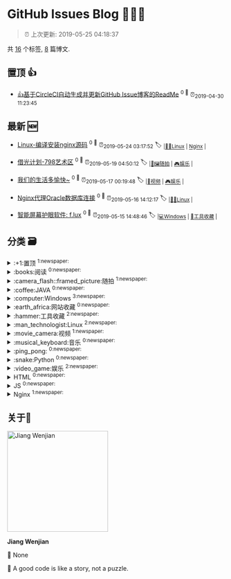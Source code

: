 
# GitHub Issues Blog :tada::tada::tada:
    
> :alarm_clock: 上次更新: 2019-05-25 04:18:37
    
共 [16](https://github.com/jwenjian/ghiblog/labels) 个标签, [8](https://github.com/jwenjian/ghiblog/issues) 篇博文.

## 置顶 :thumbsup: 
- [👍基于CircleCI自动生成并更新GitHub Issue博客的ReadMe](https://github.com/jwenjian/ghiblog/issues/1)  <sup>0 :speech_balloon:</sup>  	 :alarm_clock:<sub>2019-04-30 11:23:45</sub> 
## 最新 :new: 
- [Linux-编译安装nginx源码](https://github.com/jwenjian/ghiblog/issues/9) <sup>0 :speech_balloon:</sup>  			 :alarm_clock:<sub>2019-05-24 03:17:52</sub> 
 :label: 	<sub>|</sub><sub>[:man_technologist:Linux](https://github.com/jwenjian/ghiblog/labels/%3Aman_technologist%3ALinux)	|	</sub><sub>[Nginx](https://github.com/jwenjian/ghiblog/labels/Nginx)	|	</sub>

- [借光计划-798艺术区](https://github.com/jwenjian/ghiblog/issues/8) <sup>0 :speech_balloon:</sup>  			 :alarm_clock:<sub>2019-05-19 04:50:12</sub> 
 :label: 	<sub>|</sub><sub>[:camera_flash::framed_picture:随拍](https://github.com/jwenjian/ghiblog/labels/%3Acamera_flash%3A%3Aframed_picture%3A%E9%9A%8F%E6%8B%8D)	|	</sub><sub>[:video_game:娱乐](https://github.com/jwenjian/ghiblog/labels/%3Avideo_game%3A%E5%A8%B1%E4%B9%90)	|	</sub>

- [我们的生活多愉快~](https://github.com/jwenjian/ghiblog/issues/7) <sup>0 :speech_balloon:</sup>  			 :alarm_clock:<sub>2019-05-17 00:19:48</sub> 
 :label: 	<sub>|</sub><sub>[:movie_camera:视频](https://github.com/jwenjian/ghiblog/labels/%3Amovie_camera%3A%E8%A7%86%E9%A2%91)	|	</sub><sub>[:video_game:娱乐](https://github.com/jwenjian/ghiblog/labels/%3Avideo_game%3A%E5%A8%B1%E4%B9%90)	|	</sub>

- [Nginx代理Oracle数据库连接](https://github.com/jwenjian/ghiblog/issues/6) <sup>0 :speech_balloon:</sup>  			 :alarm_clock:<sub>2019-05-16 14:12:17</sub> 
 :label: 	<sub>|</sub><sub>[:man_technologist:Linux](https://github.com/jwenjian/ghiblog/labels/%3Aman_technologist%3ALinux)	|	</sub>

- [智能屏幕护眼软件: f.lux](https://github.com/jwenjian/ghiblog/issues/5) <sup>0 :speech_balloon:</sup>  			 :alarm_clock:<sub>2019-05-15 14:48:46</sub> 
 :label: 	<sub>|</sub><sub>[:computer:Windows](https://github.com/jwenjian/ghiblog/labels/%3Acomputer%3AWindows)	|	</sub><sub>[:hammer:工具收藏](https://github.com/jwenjian/ghiblog/labels/%3Ahammer%3A%E5%B7%A5%E5%85%B7%E6%94%B6%E8%97%8F)	|	</sub>

## 分类  :card_file_box: 

<details>
<summary>:+1:置顶	<sup>1:newspaper:</sup></summary>

- [👍基于CircleCI自动生成并更新GitHub Issue博客的ReadMe](https://github.com/jwenjian/ghiblog/issues/1)  <sup>0 :speech_balloon:</sup>  	 :alarm_clock:<sub>2019-04-30 11:23:45</sub> 


</details>

<details>
<summary>:books:阅读	<sup>0:newspaper:</sup></summary>



</details>

<details>
<summary>:camera_flash::framed_picture:随拍	<sup>1:newspaper:</sup></summary>

- [借光计划-798艺术区](https://github.com/jwenjian/ghiblog/issues/8)  <sup>0 :speech_balloon:</sup>  	 :alarm_clock:<sub>2019-05-19 04:50:12</sub> 


</details>

<details>
<summary>:coffee:JAVA	<sup>0:newspaper:</sup></summary>



</details>

<details>
<summary>:computer:Windows	<sup>3:newspaper:</sup></summary>

- [智能屏幕护眼软件: f.lux](https://github.com/jwenjian/ghiblog/issues/5)  <sup>0 :speech_balloon:</sup>  	 :alarm_clock:<sub>2019-05-15 14:48:46</sub> 
- [windows系统-gif 动画录制软件](https://github.com/jwenjian/ghiblog/issues/4)  <sup>0 :speech_balloon:</sup>  	 :alarm_clock:<sub>2019-05-15 14:40:19</sub> 
- [谷歌浏览器原生支持触控板快速前进后退](https://github.com/jwenjian/ghiblog/issues/3)  <sup>0 :speech_balloon:</sup>  	 :alarm_clock:<sub>2019-05-15 14:36:35</sub> 


</details>

<details>
<summary>:earth_africa:网站收藏	<sup>0:newspaper:</sup></summary>



</details>

<details>
<summary>:hammer:工具收藏	<sup>2:newspaper:</sup></summary>

- [智能屏幕护眼软件: f.lux](https://github.com/jwenjian/ghiblog/issues/5)  <sup>0 :speech_balloon:</sup>  	 :alarm_clock:<sub>2019-05-15 14:48:46</sub> 
- [windows系统-gif 动画录制软件](https://github.com/jwenjian/ghiblog/issues/4)  <sup>0 :speech_balloon:</sup>  	 :alarm_clock:<sub>2019-05-15 14:40:19</sub> 


</details>

<details>
<summary>:man_technologist:Linux	<sup>2:newspaper:</sup></summary>

- [Linux-编译安装nginx源码](https://github.com/jwenjian/ghiblog/issues/9)  <sup>0 :speech_balloon:</sup>  	 :alarm_clock:<sub>2019-05-24 03:17:52</sub> 
- [Nginx代理Oracle数据库连接](https://github.com/jwenjian/ghiblog/issues/6)  <sup>0 :speech_balloon:</sup>  	 :alarm_clock:<sub>2019-05-16 14:12:17</sub> 


</details>

<details>
<summary>:movie_camera:视频	<sup>1:newspaper:</sup></summary>

- [我们的生活多愉快~](https://github.com/jwenjian/ghiblog/issues/7)  <sup>0 :speech_balloon:</sup>  	 :alarm_clock:<sub>2019-05-17 00:19:48</sub> 


</details>

<details>
<summary>:musical_keyboard:音乐	<sup>0:newspaper:</sup></summary>



</details>

<details>
<summary>:ping_pong:	<sup>0:newspaper:</sup></summary>



</details>

<details>
<summary>:snake:Python	<sup>0:newspaper:</sup></summary>



</details>

<details>
<summary>:video_game:娱乐	<sup>2:newspaper:</sup></summary>

- [借光计划-798艺术区](https://github.com/jwenjian/ghiblog/issues/8)  <sup>0 :speech_balloon:</sup>  	 :alarm_clock:<sub>2019-05-19 04:50:12</sub> 
- [我们的生活多愉快~](https://github.com/jwenjian/ghiblog/issues/7)  <sup>0 :speech_balloon:</sup>  	 :alarm_clock:<sub>2019-05-17 00:19:48</sub> 


</details>

<details>
<summary>HTML	<sup>0:newspaper:</sup></summary>



</details>

<details>
<summary>JS	<sup>0:newspaper:</sup></summary>



</details>

<details>
<summary>Nginx	<sup>1:newspaper:</sup></summary>

- [Linux-编译安装nginx源码](https://github.com/jwenjian/ghiblog/issues/9)  <sup>0 :speech_balloon:</sup>  	 :alarm_clock:<sub>2019-05-24 03:17:52</sub> 


</details>

## 关于:boy: 

[<img alt="Jiang Wenjian" src="https://avatars3.githubusercontent.com/u/25657798?v=4" width="233"/>](https://github.com/jwenjian)

**Jiang Wenjian**

:round_pushpin: None

:black_flag: A good code is like a story, not a puzzle.
